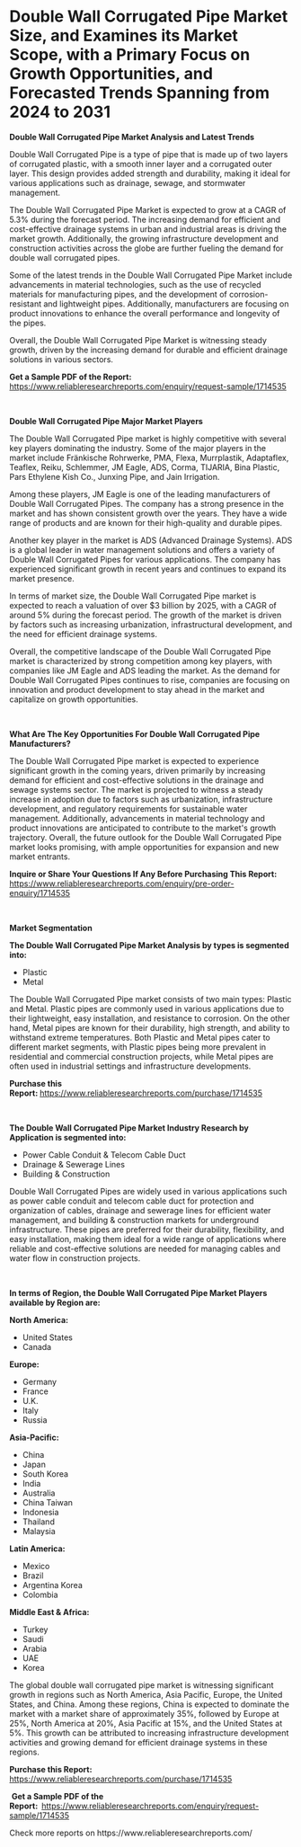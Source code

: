 <p><h1>Double Wall Corrugated Pipe Market Size, and Examines its Market Scope, with a Primary Focus on Growth Opportunities, and Forecasted Trends Spanning from 2024 to 2031</h1></p><p><strong>Double Wall Corrugated Pipe Market Analysis and Latest Trends</strong></p>
<p><p>Double Wall Corrugated Pipe is a type of pipe that is made up of two layers of corrugated plastic, with a smooth inner layer and a corrugated outer layer. This design provides added strength and durability, making it ideal for various applications such as drainage, sewage, and stormwater management.</p><p>The Double Wall Corrugated Pipe Market is expected to grow at a CAGR of 5.3% during the forecast period. The increasing demand for efficient and cost-effective drainage systems in urban and industrial areas is driving the market growth. Additionally, the growing infrastructure development and construction activities across the globe are further fueling the demand for double wall corrugated pipes.</p><p>Some of the latest trends in the Double Wall Corrugated Pipe Market include advancements in material technologies, such as the use of recycled materials for manufacturing pipes, and the development of corrosion-resistant and lightweight pipes. Additionally, manufacturers are focusing on product innovations to enhance the overall performance and longevity of the pipes.</p><p>Overall, the Double Wall Corrugated Pipe Market is witnessing steady growth, driven by the increasing demand for durable and efficient drainage solutions in various sectors.</p></p>
<p><strong>Get a Sample PDF of the Report:&nbsp;</strong> <a href="https://www.reliableresearchreports.com/enquiry/request-sample/1714535">https://www.reliableresearchreports.com/enquiry/request-sample/1714535</a></p>
<p>&nbsp;</p>
<p><strong>Double Wall Corrugated Pipe Major Market Players</strong></p>
<p><p>The Double Wall Corrugated Pipe market is highly competitive with several key players dominating the industry. Some of the major players in the market include Fränkische Rohrwerke, PMA, Flexa, Murrplastik, Adaptaflex, Teaflex, Reiku, Schlemmer, JM Eagle, ADS, Corma, TIJARIA, Bina Plastic, Pars Ethylene Kish Co., Junxing Pipe, and Jain Irrigation.</p><p>Among these players, JM Eagle is one of the leading manufacturers of Double Wall Corrugated Pipes. The company has a strong presence in the market and has shown consistent growth over the years. They have a wide range of products and are known for their high-quality and durable pipes.</p><p>Another key player in the market is ADS (Advanced Drainage Systems). ADS is a global leader in water management solutions and offers a variety of Double Wall Corrugated Pipes for various applications. The company has experienced significant growth in recent years and continues to expand its market presence.</p><p>In terms of market size, the Double Wall Corrugated Pipe market is expected to reach a valuation of over $3 billion by 2025, with a CAGR of around 5% during the forecast period. The growth of the market is driven by factors such as increasing urbanization, infrastructural development, and the need for efficient drainage systems.</p><p>Overall, the competitive landscape of the Double Wall Corrugated Pipe market is characterized by strong competition among key players, with companies like JM Eagle and ADS leading the market. As the demand for Double Wall Corrugated Pipes continues to rise, companies are focusing on innovation and product development to stay ahead in the market and capitalize on growth opportunities.</p></p>
<p>&nbsp;</p>
<p><strong>What Are The Key Opportunities For Double Wall Corrugated Pipe Manufacturers?</strong></p>
<p><p>The Double Wall Corrugated Pipe market is expected to experience significant growth in the coming years, driven primarily by increasing demand for efficient and cost-effective solutions in the drainage and sewage systems sector. The market is projected to witness a steady increase in adoption due to factors such as urbanization, infrastructure development, and regulatory requirements for sustainable water management. Additionally, advancements in material technology and product innovations are anticipated to contribute to the market's growth trajectory. Overall, the future outlook for the Double Wall Corrugated Pipe market looks promising, with ample opportunities for expansion and new market entrants.</p></p>
<p><strong>Inquire or Share Your Questions If Any Before Purchasing This Report:</strong> <a href="https://www.reliableresearchreports.com/enquiry/pre-order-enquiry/1714535">https://www.reliableresearchreports.com/enquiry/pre-order-enquiry/1714535</a></p>
<p>&nbsp;</p>
<p><strong>Market Segmentation</strong></p>
<p><strong>The Double Wall Corrugated Pipe Market Analysis by types is segmented into:</strong></p>
<p><ul><li>Plastic</li><li>Metal</li></ul></p>
<p><p>The Double Wall Corrugated Pipe market consists of two main types: Plastic and Metal. Plastic pipes are commonly used in various applications due to their lightweight, easy installation, and resistance to corrosion. On the other hand, Metal pipes are known for their durability, high strength, and ability to withstand extreme temperatures. Both Plastic and Metal pipes cater to different market segments, with Plastic pipes being more prevalent in residential and commercial construction projects, while Metal pipes are often used in industrial settings and infrastructure developments.</p></p>
<p><strong>Purchase this Report:&nbsp;</strong><a href="https://www.reliableresearchreports.com/purchase/1714535">https://www.reliableresearchreports.com/purchase/1714535</a></p>
<p>&nbsp;</p>
<p><strong>The Double Wall Corrugated Pipe Market Industry Research by Application is segmented into:</strong></p>
<p><ul><li>Power Cable Conduit & Telecom Cable Duct</li><li>Drainage & Sewerage Lines</li><li>Building & Construction</li></ul></p>
<p><p>Double Wall Corrugated Pipes are widely used in various applications such as power cable conduit and telecom cable duct for protection and organization of cables, drainage and sewerage lines for efficient water management, and building & construction markets for underground infrastructure. These pipes are preferred for their durability, flexibility, and easy installation, making them ideal for a wide range of applications where reliable and cost-effective solutions are needed for managing cables and water flow in construction projects.</p></p>
<p>&nbsp;</p>
<p><strong>In terms of Region, the Double Wall Corrugated Pipe Market Players available by Region are:</strong></p>
<p>
    <p> <strong> North America: </strong>
        <ul>
            <li>United States</li>
            <li>Canada</li>
        </ul>
        </p> 
    <p> <strong> Europe: </strong>
        <ul>
            <li>Germany</li>
            <li>France</li>
            <li>U.K.</li>
            <li>Italy</li>
            <li>Russia</li>
        </ul>
        </p> 
    <p> <strong> Asia-Pacific: </strong>
        <ul>
            <li>China</li>
            <li>Japan</li>
            <li>South Korea</li>
            <li>India</li>
            <li>Australia</li>
            <li>China Taiwan</li>
            <li>Indonesia</li>
            <li>Thailand</li>
            <li>Malaysia</li>
        </ul>
        </p> 
    <p> <strong> Latin America: </strong>
        <ul>
            <li>Mexico</li>
            <li>Brazil</li>
            <li>Argentina Korea</li>
            <li>Colombia</li>
        </ul>
        </p> 
    <p> <strong> Middle East & Africa: </strong>
        <ul>
            <li>Turkey</li>
            <li>Saudi</li>
            <li>Arabia</li>
            <li>UAE</li>
            <li>Korea</li>
        </ul>
    </p>
    </p>
<p><p>The global double wall corrugated pipe market is witnessing significant growth in regions such as North America, Asia Pacific, Europe, the United States, and China. Among these regions, China is expected to dominate the market with a market share of approximately 35%, followed by Europe at 25%, North America at 20%, Asia Pacific at 15%, and the United States at 5%. This growth can be attributed to increasing infrastructure development activities and growing demand for efficient drainage systems in these regions.</p></p>
<p><strong>Purchase this Report: </strong><a href="https://www.reliableresearchreports.com/purchase/1714535">https://www.reliableresearchreports.com/purchase/1714535</a></p>
<p>&nbsp;<strong>Get a Sample PDF of the Report:&nbsp;&nbsp;</strong><a href="https://www.reliableresearchreports.com/enquiry/request-sample/1714535">https://www.reliableresearchreports.com/enquiry/request-sample/1714535</a></p>
<p><strong></strong></p>
<p>Check more reports on https://www.reliableresearchreports.com/</p>